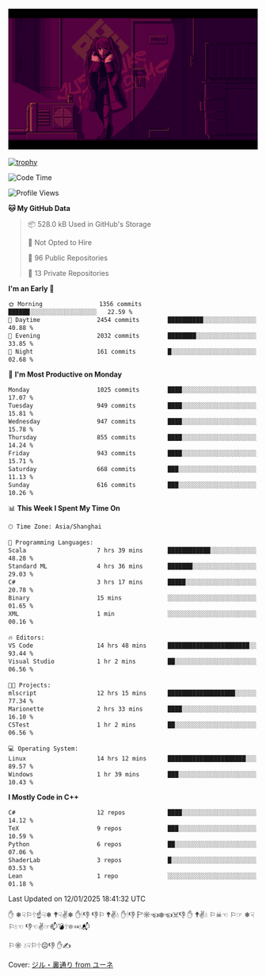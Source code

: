![](imgs/main.png)

[![trophy](https://github-profile-trophy.vercel.app/?username=NeilKleistGao&theme=dracula)](https://github.com/ryo-ma/github-profile-trophy)

<!--START_SECTION:waka-->
![Code Time](http://img.shields.io/badge/Code%20Time-1%2C570%20hrs%2052%20mins-blue)

![Profile Views](http://img.shields.io/badge/Profile%20Views-0-blue)

**🐱 My GitHub Data** 

> 📦 528.0 kB Used in GitHub's Storage 
 > 
> 🚫 Not Opted to Hire
 > 
> 📜 96 Public Repositories 
 > 
> 🔑 13 Private Repositories 
 > 
**I'm an Early 🐤** 

```text
🌞 Morning                1356 commits        ██████░░░░░░░░░░░░░░░░░░░   22.59 % 
🌆 Daytime                2454 commits        ██████████░░░░░░░░░░░░░░░   40.88 % 
🌃 Evening                2032 commits        ████████░░░░░░░░░░░░░░░░░   33.85 % 
🌙 Night                  161 commits         █░░░░░░░░░░░░░░░░░░░░░░░░   02.68 % 
```
📅 **I'm Most Productive on Monday** 

```text
Monday                   1025 commits        ████░░░░░░░░░░░░░░░░░░░░░   17.07 % 
Tuesday                  949 commits         ████░░░░░░░░░░░░░░░░░░░░░   15.81 % 
Wednesday                947 commits         ████░░░░░░░░░░░░░░░░░░░░░   15.78 % 
Thursday                 855 commits         ████░░░░░░░░░░░░░░░░░░░░░   14.24 % 
Friday                   943 commits         ████░░░░░░░░░░░░░░░░░░░░░   15.71 % 
Saturday                 668 commits         ███░░░░░░░░░░░░░░░░░░░░░░   11.13 % 
Sunday                   616 commits         ███░░░░░░░░░░░░░░░░░░░░░░   10.26 % 
```


📊 **This Week I Spent My Time On** 

```text
🕑︎ Time Zone: Asia/Shanghai

💬 Programming Languages: 
Scala                    7 hrs 39 mins       ████████████░░░░░░░░░░░░░   48.28 % 
Standard ML              4 hrs 36 mins       ███████░░░░░░░░░░░░░░░░░░   29.03 % 
C#                       3 hrs 17 mins       █████░░░░░░░░░░░░░░░░░░░░   20.78 % 
Binary                   15 mins             ░░░░░░░░░░░░░░░░░░░░░░░░░   01.65 % 
XML                      1 min               ░░░░░░░░░░░░░░░░░░░░░░░░░   00.16 % 

🔥 Editors: 
VS Code                  14 hrs 48 mins      ███████████████████████░░   93.44 % 
Visual Studio            1 hr 2 mins         ██░░░░░░░░░░░░░░░░░░░░░░░   06.56 % 

🐱‍💻 Projects: 
mlscript                 12 hrs 15 mins      ███████████████████░░░░░░   77.34 % 
Marionette               2 hrs 33 mins       ████░░░░░░░░░░░░░░░░░░░░░   16.10 % 
CSTest                   1 hr 2 mins         ██░░░░░░░░░░░░░░░░░░░░░░░   06.56 % 

💻 Operating System: 
Linux                    14 hrs 12 mins      ██████████████████████░░░   89.57 % 
Windows                  1 hr 39 mins        ███░░░░░░░░░░░░░░░░░░░░░░   10.43 % 
```

**I Mostly Code in C++** 

```text
C#                       12 repos            ████░░░░░░░░░░░░░░░░░░░░░   14.12 % 
TeX                      9 repos             ███░░░░░░░░░░░░░░░░░░░░░░   10.59 % 
Python                   6 repos             ██░░░░░░░░░░░░░░░░░░░░░░░   07.06 % 
ShaderLab                3 repos             █░░░░░░░░░░░░░░░░░░░░░░░░   03.53 % 
Lean                     1 repo              ░░░░░░░░░░░░░░░░░░░░░░░░░   01.18 % 
```




 Last Updated on 12/01/2025 18:41:32 UTC
<!--END_SECTION:waka-->

✋ ❄☟⚐🕆☝☟❄ 🕈☟✌❄ ✋🕯👎 👎⚐ 🕈✌💧 ✋🕯👎 🏱☼☜❄☜☠👎 ✋ 🕈✌💧 ⚐☠☜ ⚐☞ ❄☟⚐💧☜ 👎☜✌☞📫💣🕆❄☜💧📬

⚐☼ 💧☟⚐🕆☹👎 ✋✍

Cover: [ジル・裏通り from ユーネ](https://www.pixiv.net/artworks/62127066)
